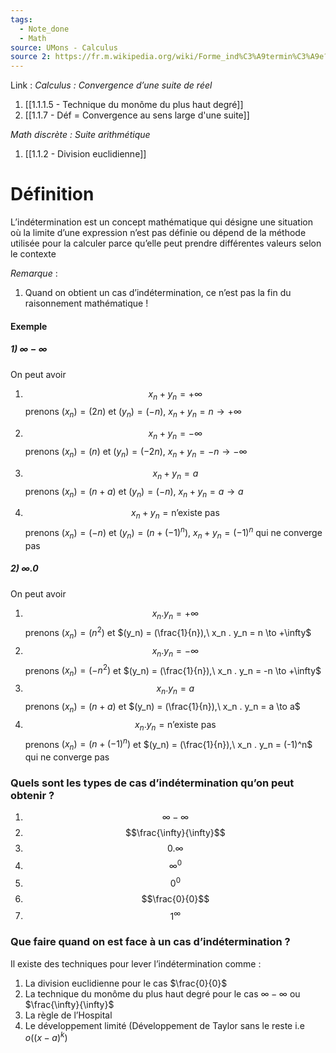 ```yaml
---
tags:
  - Note_done
  - Math
source: UMons - Calculus
source 2: https://fr.m.wikipedia.org/wiki/Forme_ind%C3%A9termin%C3%A9e?safesearch=moderate&setlang=es-ES&ssp=1
---
```


Link :
_Calculus : Convergence d’une suite de réel_
1. [[1.1.1.5 - Technique du monôme du plus haut degré]]
1. [[1.1.7 - Déf = Convergence au sens large d'une suite]]


_Math discrète : Suite arithmétique_
1. [[1.1.2 - Division euclidienne]]
# Définition
L’indétermination est un concept mathématique qui désigne une situation où la limite d’une expression n’est pas définie ou dépend de la méthode utilisée pour la calculer parce qu’elle peut prendre différentes valeurs selon le contexte 

_Remarque_ :
1. Quand on obtient un cas d’indétermination, ce n’est pas la fin du raisonnement mathématique !

#### Exemple 
##### 1) $\infty - \infty$ 
On peut avoir 
1. $$x_n + y_n = +\infty$$prenons $(x_n) = (2n)$ et $(y_n) = (-n),\ x_n + y_n = n \to + \infty$  

2. $$x_n + y_n = -\infty$$prenons $(x_n) = (n)$ et $(y_n) = (-2n),\ x_n + y_n = -n \to - \infty$

3. $$x_n + y_n = a$$prenons $(x_n) = (n + a)$ et $(y_n) = (-n),\ x_n + y_n = a \to a$ 

4. $$x_n + y_n = \text{n'existe pas}$$prenons $(x_n) = (-n)$ et $(y_n) = (n + (-1)^n),\ x_n + y_n = (-1)^n$ qui ne converge pas 

##### 2) $\infty . 0$ 
On peut avoir 
1. $$x_n . y_n = +\infty$$prenons $(x_n) = (n^2)$ et $(y_n) = (\frac{1}{n}),\ x_n . y_n = n \to +\infty$  
2. $$x_n . y_n = -\infty$$prenons $(x_n) = (-n^2)$ et $(y_n) = (\frac{1}{n}),\ x_n . y_n = -n \to +\infty$  
3. $$x_n . y_n = a$$prenons $(x_n) = (n+a)$ et $(y_n) = (\frac{1}{n}),\ x_n . y_n = a \to a$  
4. $$x_n . y_n =\text{n'existe pas}$$prenons $(x_n) = (n + (-1)^n)$ et $(y_n) = (\frac{1}{n}),\ x_n . y_n = (-1)^n$ qui ne converge pas   
### Quels sont les types de cas d’indétermination qu’on peut obtenir ?
1) $$\infty - \infty$$
2) $$\frac{\infty}{\infty}$$
3) $$0.\infty$$
4) $$\infty^0$$
5) $$0^0$$
6) $$\frac{0}{0}$$
7) $$1^\infty$$

### Que faire quand on est face à un cas d’indétermination ?
Il existe des techniques pour lever l’indétermination comme :
1. La division euclidienne pour le cas $\frac{0}{0}$ 
2. La technique du monôme du plus haut degré pour le cas $\infty -\infty$ ou $\frac{\infty}{\infty}$ 
3. La règle de l’Hospital
4. Le développement limité (Développement de Taylor sans le reste i.e $o((x-a)^k)$ 